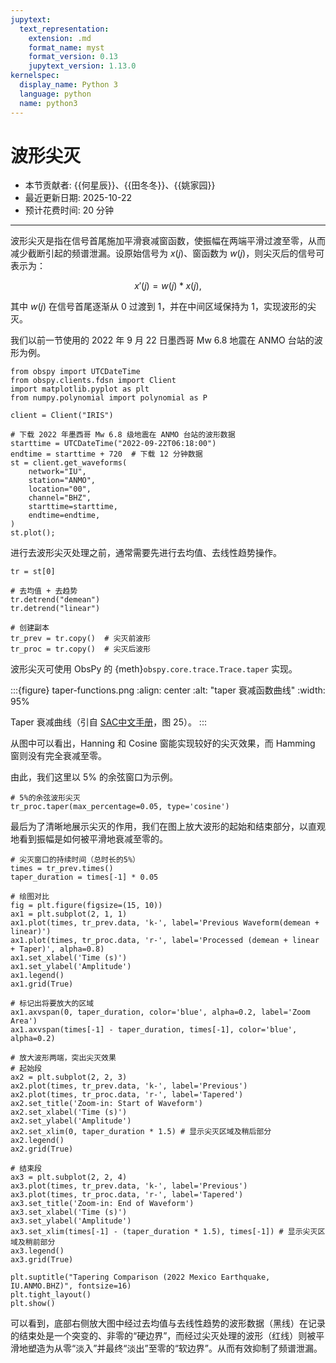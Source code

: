 ```yaml
---
jupytext:
  text_representation:
    extension: .md
    format_name: myst
    format_version: 0.13
    jupytext_version: 1.13.0
kernelspec:
  display_name: Python 3
  language: python
  name: python3
---
```


# 波形尖灭

- 本节贡献者: {{何星辰}}、{{田冬冬}}、{{姚家园}}
- 最近更新日期: 2025-10-22
- 预计花费时间: 20 分钟

---
波形尖灭是指在信号首尾施加平滑衰减窗函数，使振幅在两端平滑过渡至零，从而减少截断引起的频谱泄漏。设原始信号为 $x(j)$、窗函数为 $w(j)$，则尖灭后的信号可表示为：

$$
x'(j) = w(j)*x(j),
$$

其中 $w(j)$ 在信号首尾逐渐从 0 过渡到 1，并在中间区域保持为 1，实现波形的尖灭。


我们以前一节使用的 2022 年 9 月 22 日墨西哥 Mw 6.8 地震在 ANMO 台站的波形为例。

```{code-cell} ipython3
from obspy import UTCDateTime
from obspy.clients.fdsn import Client
import matplotlib.pyplot as plt
from numpy.polynomial import polynomial as P

client = Client("IRIS") 

# 下载 2022 年墨西哥 Mw 6.8 级地震在 ANMO 台站的波形数据
starttime = UTCDateTime("2022-09-22T06:18:00")
endtime = starttime + 720  # 下载 12 分钟数据
st = client.get_waveforms(
    network="IU",
    station="ANMO", 
    location="00", 
    channel="BHZ",
    starttime=starttime, 
    endtime=endtime,
)
st.plot();
```

进行去波形尖灭处理之前，通常需要先进行去均值、去线性趋势操作。

```{code-cell} ipython3
tr = st[0]

# 去均值 + 去趋势
tr.detrend("demean")
tr.detrend("linear")

# 创建副本
tr_prev = tr.copy()  # 尖灭前波形
tr_proc = tr.copy()  # 尖灭后波形
```

波形尖灭可使用 ObsPy 的 {meth}`obspy.core.trace.Trace.taper` 实现。

:::{figure} taper-functions.png
:align: center
:alt: "taper 衰减函数曲线"
:width: 95%

Taper 衰减曲线（引自 [SAC中文手册](https://seisman.github.io/SAC_Docs_zh/commands/taper/)，图 25）。
:::

从图中可以看出，Hanning 和 Cosine 窗能实现较好的尖灭效果，而 Hamming 窗则没有完全衰减至零。

由此，我们这里以 5% 的余弦窗口为示例。

```{code-cell} ipython3
# 5%的余弦波形尖灭
tr_proc.taper(max_percentage=0.05, type='cosine')
```

最后为了清晰地展示尖灭的作用，我们在图上放大波形的起始和结束部分，以直观地看到振幅是如何被平滑地衰减至零的。

```{code-cell} ipython3
# 尖灭窗口的持续时间（总时长的5%）
times = tr_prev.times()
taper_duration = times[-1] * 0.05

# 绘图对比
fig = plt.figure(figsize=(15, 10))
ax1 = plt.subplot(2, 1, 1)
ax1.plot(times, tr_prev.data, 'k-', label='Previous Waveform(demean + linear)')
ax1.plot(times, tr_proc.data, 'r-', label='Processed (demean + linear + Taper)', alpha=0.8)
ax1.set_xlabel('Time (s)')
ax1.set_ylabel('Amplitude')
ax1.legend()
ax1.grid(True)

# 标记出将要放大的区域
ax1.axvspan(0, taper_duration, color='blue', alpha=0.2, label='Zoom Area')
ax1.axvspan(times[-1] - taper_duration, times[-1], color='blue', alpha=0.2)

# 放大波形两端，突出尖灭效果
# 起始段
ax2 = plt.subplot(2, 2, 3)
ax2.plot(times, tr_prev.data, 'k-', label='Previous')
ax2.plot(times, tr_proc.data, 'r-', label='Tapered')
ax2.set_title('Zoom-in: Start of Waveform')
ax2.set_xlabel('Time (s)')
ax2.set_ylabel('Amplitude')
ax2.set_xlim(0, taper_duration * 1.5) # 显示尖灭区域及稍后部分
ax2.legend()
ax2.grid(True)

# 结束段
ax3 = plt.subplot(2, 2, 4)
ax3.plot(times, tr_prev.data, 'k-', label='Previous')
ax3.plot(times, tr_proc.data, 'r-', label='Tapered')
ax3.set_title('Zoom-in: End of Waveform')
ax3.set_xlabel('Time (s)')
ax3.set_ylabel('Amplitude')
ax3.set_xlim(times[-1] - (taper_duration * 1.5), times[-1]) # 显示尖灭区域及稍前部分
ax3.legend()
ax3.grid(True)

plt.suptitle("Tapering Comparison (2022 Mexico Earthquake, IU.ANMO.BHZ)", fontsize=16)
plt.tight_layout()
plt.show()
```

可以看到，底部右侧放大图中经过去均值与去线性趋势的波形数据（黑线）在记录的结束处是一个突变的、非零的“硬边界”，而经过尖灭处理的波形（红线）则被平滑地塑造为从零“淡入”并最终“淡出”至零的“软边界”。从而有效抑制了频谱泄漏。

